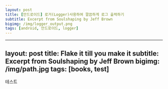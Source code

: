 ```yaml
---
layout: post
title: [안드로이드] 로거(Logger)사용하여 깔끔하게 로그 출력하기 
subtitle: Excerpt from Soulshaping by Jeff Brown
bigimg: /img/logger_output.png
tags: [android, 안드로이드, logger]
---
```


---
layout: post
title: Flake it till you make it
subtitle: Excerpt from Soulshaping by Jeff Brown
bigimg: /img/path.jpg
tags: [books, test]
---

 테스트 
